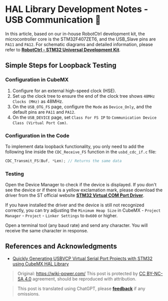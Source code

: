 # HAL Library Development Notes - USB Communication 🚧

In this article, based on our in-house RobotCtrl development kit, the microcontroller core is the STM32F407ZET6, and the USB_Slave pins are `PA11` and `PA12`. For schematic diagrams and detailed information, please refer to [**RobotCtrl - STM32 Universal Development Kit**](to_be_replace[3]).

## Simple Steps for Loopback Testing

### Configuration in CubeMX

1. Configure for an external high-speed clock (HSE).
2. Set up the clock tree to ensure the end of the clock tree shows `48MHz Clocks (MHz)` as 48MHz.
3. On the `USB_OTG_FS` page, configure the `Mode` as `Device_Only`, and the default pins are `PA11` and `PA12`.
4. On the `USB_DEVICE` page, set `Class For FS IP` to `Communication Device Class (Virtual Port Com)`.

### Configuration in the Code

To implement data loopback functionality, you only need to add the following line inside the `CDC_Receive_FS` function in the `usbd_cdc_if.c` file:

```c title="usbd_cdc_if.c"
CDC_Transmit_FS(Buf, *Len); // Returns the same data
```

### Testing

Open the Device Manager to check if the device is displayed. If you don't see the device or if there is a yellow exclamation mark, please download the driver from the ST official website [**STM32 Virtual COM Port Driver**](https://www.st.com/content/st_com/en/products/development-tools/software-development-tools/stm32-software-development-tools/stm32-utilities/stsw-stm32102.html).

If you have installed the driver and the device is still not recognized correctly, you can try adjusting the `Minimum Heap Size` in CubeMX - `Project Manager` - `Project` - `Linker Settings` to `0x600` or higher.

Open a terminal tool (any baud rate) and send any character. You will receive the same character in response.

## References and Acknowledgments

- [Quickly Generating USBVCP Virtual Serial Port Projects with STM32 using CubeMX HAL Library](https://blog.csdn.net/yxy244/article/details/102620249)

> Original: <https://wiki-power.com/>
> This post is protected by [CC BY-NC-SA 4.0](https://creativecommons.org/licenses/by/4.0/deed.en) agreement, should be reproduced with attribution.

> This post is translated using ChatGPT, please [**feedback**](https://github.com/linyuxuanlin/Wiki_MkDocs/issues/new) if any omissions.